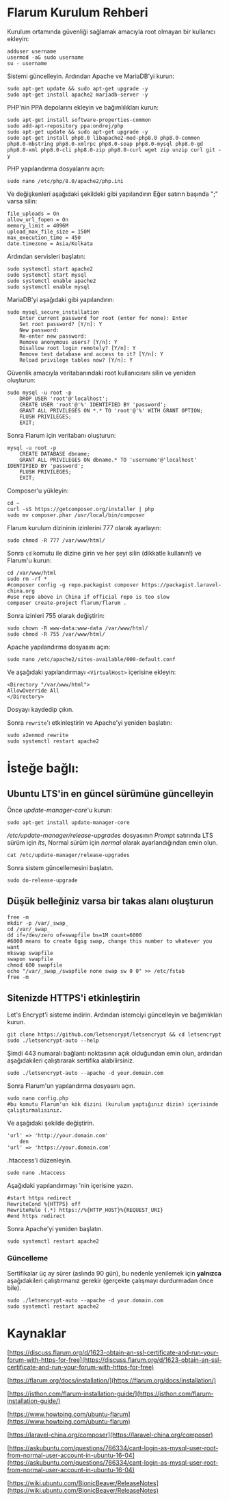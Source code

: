 # Flarum Kurulum Rehberi

Kurulum ortamında güvenliği sağlamak amacıyla root olmayan bir kullanıcı ekleyin:

```
adduser username 
usermod -aG sudo username
su - username
```

Sistemi güncelleyin. Ardından Apache ve MariaDB'yi kurun:

```
sudo apt-get update && sudo apt-get upgrade -y
sudo apt-get install apache2 mariadb-server -y
```

PHP'nin PPA depolarını ekleyin ve bağımlılıkları kurun:

```
sudo apt-get install software-properties-common
sudo add-apt-repository ppa:ondrej/php
sudo apt-get update && sudo apt-get upgrade -y
sudo apt-get install php8.0 libapache2-mod-php8.0 php8.0-common php8.0-mbstring php8.0-xmlrpc php8.0-soap php8.0-mysql php8.0-gd php8.0-xml php8.0-cli php8.0-zip php8.0-curl wget zip unzip curl git -y
```

PHP yapılandırma dosyalarını açın:

``````
sudo nano /etc/php/8.0/apache2/php.ini
``````

Ve değişkenleri aşağıdaki şekildeki gibi yapılandırın Eğer satırın başında ";" varsa silin:

```
file_uploads = On
allow_url_fopen = On
memory_limit = 4096M
upload_max_file_size = 150M
max_execution_time = 450
date.timezone = Asia/Kolkata
```

Ardından servisleri başlatın:

```
sudo systemctl start apache2
sudo systemctl start mysql
sudo systemctl enable apache2
sudo systemctl enable mysql
```

MariaDB'yi aşağıdaki gibi yapılandırın:

```
sudo mysql_secure_installation
	Enter current password for root (enter for none): Enter
	Set root password? [Y/n]: Y
	New password: 
	Re-enter new password: 
	Remove anonymous users? [Y/n]: Y
	Disallow root login remotely? [Y/n]: Y
	Remove test database and access to it? [Y/n]: Y
	Reload privilege tables now? [Y/n]: Y
```

Güvenlik amacıyla veritabanındaki root kullanıcısını silin ve yeniden oluşturun:

```
sudo mysql -u root -p
	DROP USER 'root'@'localhost';
	CREATE USER 'root'@'%' IDENTIFIED BY 'password';
	GRANT ALL PRIVILEGES ON *.* TO 'root'@'%' WITH GRANT OPTION;
	FLUSH PRIVILEGES;
	EXIT;
```

Sonra Flarum için veritabanı oluşturun:

```
mysql -u root -p
	CREATE DATABASE dbname;
	GRANT ALL PRIVILEGES ON dbname.* TO 'username'@'localhost' IDENTIFIED BY 'password';
	FLUSH PRIVILEGES;
	EXIT;
```

Composer'u yükleyin:

```
cd ~
curl -sS https://getcomposer.org/installer | php
sudo mv composer.phar /usr/local/bin/composer
```

Flarum kurulum dizininin izinlerini 777 olarak ayarlayın:

```
sudo chmod -R 777 /var/www/html/
```

Sonra `cd` komutu ile dizine girin ve her şeyi silin (dikkatle kullanın!) ve Flarum'u kurun:

```
cd /var/www/html
sudo rm -rf *
#composer config -g repo.packagist composer https://packagist.laravel-china.org
#use repo above in China if official repo is too slow
composer create-project flarum/flarum .
```

Sonra izinleri 755 olarak değiştirin:

```
sudo chown -R www-data:www-data /var/www/html/
sudo chmod -R 755 /var/www/html/
```

Apache yapılandırma dosyasını açın:

```
sudo nano /etc/apache2/sites-available/000-default.conf
```

Ve aşağıdaki yapılandırmayı `<VirtualHost>` içerisine ekleyin:

```
<Directory "/var/www/html">
AllowOverride All
</Directory>
```

Dosyayı kaydedip çıkın.

Sonra `rewrite`'ı etkinleştirin ve Apache'yi yeniden başlatın:

```
sudo a2enmod rewrite
sudo systemctl restart apache2
```

# İsteğe bağlı:

## Ubuntu LTS'in en güncel sürümüne güncelleyin

Önce *update-manager-core*'u kurun:

```
sudo apt-get install update-manager-core
```

*/etc/update-manager/release-upgrades* dosyasının *Prompt* satırında LTS sürüm için *lts*, Normal sürüm için *normal* olarak ayarlandığından emin olun.

```
cat /etc/update-manager/release-upgrades
```

Sonra sistem güncellemesini başlatın.

```
sudo do-release-upgrade
```

## Düşük belleğiniz varsa bir takas alanı oluşturun

```
free -m
mkdir -p /var/_swap_
cd /var/_swap_
dd if=/dev/zero of=swapfile bs=1M count=6000
#6000 means to create 6gig swap, change this number to whatever you want
mkswap swapfile
swapon swapfile
chmod 600 swapfile
echo "/var/_swap_/swapfile none swap sw 0 0" >> /etc/fstab
free -m
```

## Sitenizde HTTPS'i etkinleştirin

Let's Encrypt'i sisteme indirin. Ardından istemciyi güncelleyin ve bağımlıkları kurun.

```
git clone https://github.com/letsencrypt/letsencrypt && cd letsencrypt
sudo ./letsencrypt-auto --help
```

Şimdi 443 numaralı bağlantı noktasının açık olduğundan emin olun, ardından aşağıdakileri çalıştırarak sertifika alabilirsiniz.

```
sudo ./letsencrypt-auto --apache -d your.domain.com
```

Sonra Flarum'un yapılandırma dosyasını açın.

```
sudo nano config.php
#bu komutu Flarum'un kök dizini (kurulum yaptığınız dizin) içerisinde çalıştırmalısınız.
```

Ve aşağıdaki şekilde değiştirin.

```
'url' => 'http://your.domain.com'
 	den
'url' => 'https://your.domain.com'
```

.htaccess'i düzenleyin.

```
sudo nano .htaccess
```

Aşağıdaki yapılandırmayı <IfModule mod_rewrite.c>'nin içerisine yazın.

```
#start https redirect                                                                       
RewriteCond %{HTTPS} off                                                                      
RewriteRule (.*) https://%{HTTP_HOST}%{REQUEST_URI}                                             
#end https redirect
```

Sonra Apache'yi yeniden başlatın.

```
sudo systemctl restart apache2
```

### Güncelleme

Sertifikalar üç ay sürer (aslında 90 gün), bu nedenle yenilemek için **yalnızca** aşağıdakileri çalıştırmanız gerekir (gerçekte çalışmayı durdurmadan önce bile).

```
sudo ./letsencrypt-auto --apache -d your.domain.com
sudo systemctl restart apache2
```

# Kaynaklar

[https://discuss.flarum.org/d/1623-obtain-an-ssl-certificate-and-run-your-forum-with-https-for-free](https://discuss.flarum.org/d/1623-obtain-an-ssl-certificate-and-run-your-forum-with-https-for-free)

[https://flarum.org/docs/installation/](https://flarum.org/docs/installation/)

[https://jsthon.com/flarum-installation-guide/](https://jsthon.com/flarum-installation-guide/)

[https://www.howtoing.com/ubuntu-flarum](https://www.howtoing.com/ubuntu-flarum)

[https://laravel-china.org/composer](https://laravel-china.org/composer)

[https://askubuntu.com/questions/766334/cant-login-as-mysql-user-root-from-normal-user-account-in-ubuntu-16-04](https://askubuntu.com/questions/766334/cant-login-as-mysql-user-root-from-normal-user-account-in-ubuntu-16-04)

[https://wiki.ubuntu.com/BionicBeaver/ReleaseNotes](https://wiki.ubuntu.com/BionicBeaver/ReleaseNotes)
